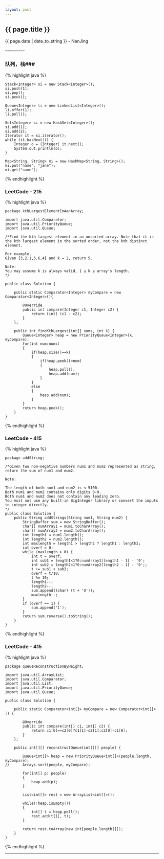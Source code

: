 ```yaml
---
layout: post
---
```


<h2>{{ page.title }}</h2>
<p class='meta'>{{ page.date | date_to_string }} - NanJing</p>
----------

### 队列，栈###

{% highlight java %}

	Stack<Integer> si = new Stack<Integer>();
	si.push(1);
	si.pop();
	si.peek();

	Queue<Integer> li = new LinkedList<Integer>();
	li.offer(1);
	li.poll();

	Set<Integer> si = new HashSet<Integer>();
	si.add(1);
	si.add(2);
	Iterator it = si.iterator();
	while (it.hasNext()) {
		Integer o = (Integer) it.next();
		System.out.println(o);
	}
	
	Map<String, String> mi = new HashMap<String, String>();
	mi.put("name", "jane");
	mi.get("name");

{% endhighlight %}


### LeetCode - 215 ###

{% highlight java %}

	package kthLargestElementInAanArray;
	
	import java.util.Comparator;
	import java.util.PriorityQueue;
	import java.util.Queue;
	
	/*Find the kth largest element in an unsorted array. Note that it is the kth largest element in the sorted order, not the kth distinct element.
	
	For example,
	Given [3,2,1,5,6,4] and k = 2, return 5.
	
	Note: 
	You may assume k is always valid, 1 ≤ k ≤ array's length.
	*/
	
	public class Solution {
		
		public static Comparator<Integer> myCompare = new Comparator<Integer>(){  
			   
	        @Override  
	        public int compare(Integer c1, Integer c2) {  
	            return (int) (c1 - c2);
	        }  
	    };
		
	    public int findKthLargest(int[] nums, int k) {
	    	Queue<Integer> heap = new PriorityQueue<Integer>(k, myCompare);
	    	for(int num:nums)
	    	{
	    		if(heap.size()==k)
	    		{
	    			if(heap.peek()<num)
	    			{
	    				heap.poll();
	    				heap.add(num);
	    			}
	    		}
	    		else
	    		{
	    			heap.add(num);
	    		}
	    	}
	    	return heap.peek();
	    }
	}

{% endhighlight %}

### LeetCode - 415 ###

{% highlight java %}

	package addString;
	
	/*Given two non-negative numbers num1 and num2 represented as string, return the sum of num1 and num2.
	
	Note:
	
	The length of both num1 and num2 is < 5100.
	Both num1 and num2 contains only digits 0-9.
	Both num1 and num2 does not contain any leading zero.
	You must not use any built-in BigInteger library or convert the inputs to integer directly.
	*/
	public class Solution {
		public String addStrings(String num1, String num2) {
			StringBuffer sum = new StringBuffer();
			char[] numArray1 = num1.toCharArray();
			char[] numArray2 = num2.toCharArray();
			int length1 = num1.length();
			int length2 = num2.length();
			int maxlength = length1 > length2 ? length1 : length2;
			int overf = 0;
			while (maxlength > 0) {
				int t = overf;
				int sub1 = length1<1?0:numArray1[length1 - 1] - '0';
				int sub2 = length2<1?0:numArray2[length2 - 1] - '0';;
				t += sub1 + sub2;
				overf = t/10;
				t %= 10;
				length1--;
				length2--;
				sum.append((char) (t + '0'));
				maxlength--;
			}
			if (overf == 1) {
				sum.append('1');
			}
			return sum.reverse().toString();
		}
	}


{% endhighlight %}

### LeetCode - 415 ###

{% highlight java %}

	package queueReconstructionByHeight;
	
	import java.util.ArrayList;
	import java.util.Comparator;
	import java.util.List;
	import java.util.PriorityQueue;
	import java.util.Queue;
	
	public class Solution {
	
		public static Comparator<int[]> myCompare = new Comparator<int[]>() {
	
			@Override
			public int compare(int[] c1, int[] c2) {
				return c1[0]==c2[0]?c1[1]-c2[1]:c2[0]-c1[0];
			}
		};
	
		public int[][] reconstructQueue(int[][] people) {
	
			Queue<int[]> heap = new PriorityQueue<int[]>(people.length, myCompare);
	//		Arrays.sort(people, myCompare);
			
			for(int[] p: people)
			{
				heap.add(p);
			}
			
			List<int[]> rest = new ArrayList<int[]>();
			
			while(!heap.isEmpty())
			{
				int[] t = heap.poll();
				rest.add(t[1], t);
			}
	
			return rest.toArray(new int[people.length][]);
		}
	}



{% endhighlight %}

----------
